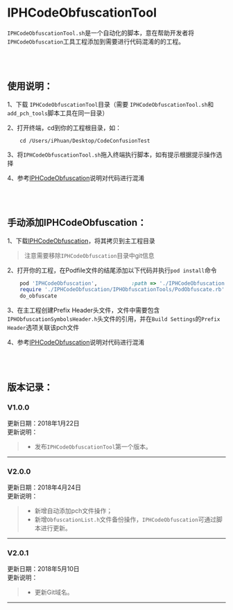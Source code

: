 IPHCodeObfuscationTool
=============================================================
`IPHCodeObfuscationTool.sh`是一个自动化的脚本，意在帮助开发者将`IPHCodeObfuscation`工具工程添加到需要进行代码混淆的的工程。

<br />
<br />


使用说明：
-------------------------------------------------------------
1、下载 `IPHCodeObfuscationTool`目录（需要 `IPHCodeObfuscationTool.sh`和`add_pch_tools`脚本工具在同一目录）

2、打开终端，cd到你的工程根目录，如：

```shell
    cd /Users/iPhuan/Desktop/CodeConfusionTest
```

3、将`IPHCodeObfuscationTool.sh`拖入终端执行脚本，如有提示根据提示操作选择

4、参考[IPHCodeObfuscation](https://github.com/iPhuan/IPHCodeObfuscation.git)说明对代码进行混淆

<br />
<br />



手动添加IPHCodeObfuscation：
-------------------------------------------------------------
1、下载[IPHCodeObfuscation](https://github.com/iPhuan/IPHCodeObfuscation.git)，将其拷贝到主工程目录
>注意需要移除`IPHCodeObfuscation`目录中git信息

2、打开你的工程，在Podfile文件的结尾添加以下代码并执行`pod install`命令

```ruby
    pod 'IPHCodeObfuscation',           :path => './IPHCodeObfuscation'
    require './IPHCodeObfuscation/IPHObfuscationTools/PodObfuscate.rb'
    do_obfuscate
```

3、在主工程创建Prefix Header头文件，文件中需要包含`IPHObfuscationSymbolsHeader.h`头文件的引用，并在`Build Settings`的`Prefix Header`选项关联该pch文件

4、参考[IPHCodeObfuscation](https://github.com/iPhuan/IPHCodeObfuscation.git)说明对代码进行混淆



<br />
<br />

版本记录：
-------------------------------------------------------------
### V1.0.0
更新日期：2018年1月22日  
更新说明：  
> * 发布`IPHCodeObfuscationTool`第一个版本。  

-------------------------------------------------------------    


### V2.0.0
更新日期：2018年4月24日  
更新说明：  
> * 新增自动添加pch文件操作；
> * 新增`ObfuscationList.h`文件备份操作，`IPHCodeObfuscation`可通过脚本进行更新。

-------------------------------------------------------------  


### V2.0.1
更新日期：2018年5月10日  
更新说明：  
> * 更新Git域名。  

-------------------------------------------------------------    

